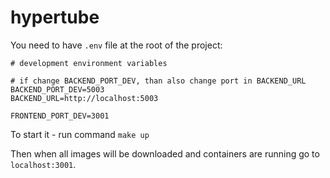# hypertube

You need to have `.env` file at the root of the project:

```
# development environment variables

# if change BACKEND_PORT_DEV, than also change port in BACKEND_URL
BACKEND_PORT_DEV=5003
BACKEND_URL=http://localhost:5003

FRONTEND_PORT_DEV=3001

```

To start it - run command `make up`

Then when all images will be downloaded and containers are running go to `localhost:3001`.
